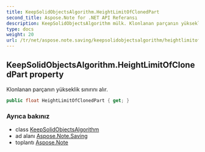 ```yaml
---
title: KeepSolidObjectsAlgorithm.HeightLimitOfClonedPart
second_title: Aspose.Note for .NET API Referansı
description: KeepSolidObjectsAlgorithm mülk. Klonlanan parçanın yükseklik sınırını alır.
type: docs
weight: 20
url: /tr/net/aspose.note.saving/keepsolidobjectsalgorithm/heightlimitofclonedpart/
---
```

## KeepSolidObjectsAlgorithm.HeightLimitOfClonedPart property

Klonlanan parçanın yükseklik sınırını alır.

```csharp
public float HeightLimitOfClonedPart { get; }
```

### Ayrıca bakınız

* class [KeepSolidObjectsAlgorithm](../)
* ad alanı [Aspose.Note.Saving](../../keepsolidobjectsalgorithm/)
* toplantı [Aspose.Note](../../../)


